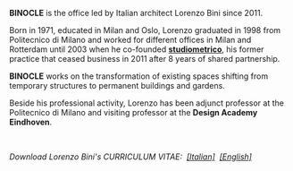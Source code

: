 **BINOCLE** is the office led by Italian architect Lorenzo Bini since 2011.  

Born in 1971, educated in Milan and Oslo, Lorenzo graduated in 1998 from Politecnico di Milano and worked for different offices in Milan and Rotterdam until 2003 when he co-founded **[studiometrico](http://www.studiometrico.com/)**, his former practice that ceased business in 2011 after 8 years of shared partnership.  

**BINOCLE** works on the transformation of existing spaces shifting from temporary structures to permanent buildings and gardens.  

Beside his professional activity, Lorenzo has been adjunct professor at the Politecnico di Milano and visiting professor at the **Design Academy Eindhoven**.  

<br/>

_Download Lorenzo Bini's CURRICULUM VITAE:&nbsp; [[Italian]](/assets/pdf/LOREBINI-CV-IT.pdf)&nbsp; [[English]](/assets//pdf/LOREBINI-CV-EN.pdf)_
